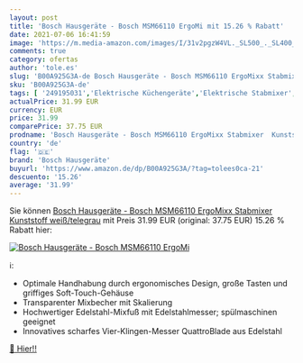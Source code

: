 ```yaml
---
layout: post
title: 'Bosch Hausgeräte - Bosch MSM66110 ErgoMi mit 15.26 % Rabatt'
date: 2021-07-06 16:41:59
image: 'https://m.media-amazon.com/images/I/31v2pgzW4VL._SL500_._SL400_.jpg'
comments: true
category: ofertas
author: 'tole.es'
slug: 'B00A925G3A-de Bosch Hausgeräte - Bosch MSM66110 ErgoMixx Stabmixer...'
sku: 'B00A925G3A-de'
tags: [ '249195031','Elektrische Küchengeräte','Elektrische Stabmixer','Haushalt','Küche, Haushalt & Wohnen','Küchengeräte','Küchenmaschinen, Rührgeräte & Mixer','Produkte','Stab- & Standmixer','bosch hausgeräte', ]
actualPrice: 31.99 EUR
currency: EUR
price: 31.99
comparePrice: 37.75 EUR
prodname: 'Bosch Hausgeräte - Bosch MSM66110 ErgoMixx Stabmixer  Kunststoff  weiß/telegrau'
country: 'de'
flag: '🇩🇪'
brand: 'Bosch Hausgeräte'
buyurl: 'https://www.amazon.de/dp/B00A925G3A/?tag=tolees0ca-21'
descuento: '15.26'
average: '31.99'
---
```


Sie können [Bosch Hausgeräte - Bosch MSM66110 ErgoMixx Stabmixer  Kunststoff  weiß/telegrau](https://www.amazon.de/dp/B00A925G3A/?tag=tolees0ca-21) mit Preis 31.99 EUR (original: 37.75 EUR) 15.26 % Rabatt hier:

[![Bosch Hausgeräte - Bosch MSM66110 ErgoMi](https://m.media-amazon.com/images/I/31v2pgzW4VL._SL500_._SL400_.jpg)](https://www.amazon.de/dp/B00A925G3A/?tag=tolees0ca-21)

ℹ️:

- Optimale Handhabung durch ergonomisches Design, große Tasten und griffiges Soft-Touch-Gehäuse
- Transparenter Mixbecher mit Skalierung
- Hochwertiger Edelstahl-Mixfuß mit Edelstahlmesser; spülmaschinen geeignet
- Innovatives scharfes Vier-Klingen-Messer QuattroBlade aus Edelstahl

[🛒 Hier!!](https://www.amazon.de/dp/B00A925G3A/?tag=tolees0ca-21)
